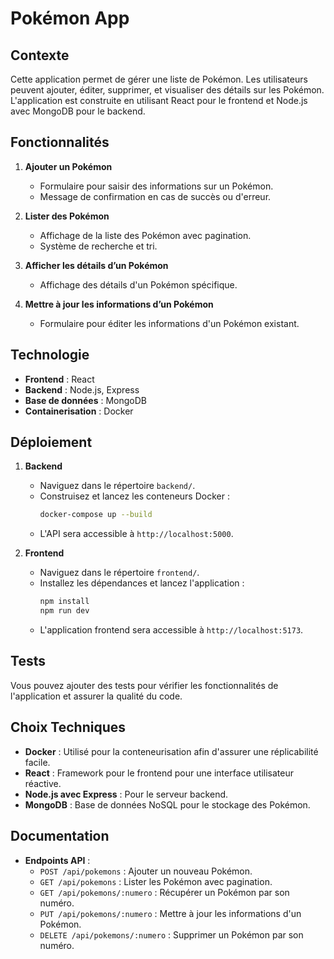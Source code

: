 # Pokémon App

## Contexte

Cette application permet de gérer une liste de Pokémon. Les utilisateurs peuvent ajouter, éditer, supprimer, et visualiser des détails sur les Pokémon. L'application est construite en utilisant React pour le frontend et Node.js avec MongoDB pour le backend.

## Fonctionnalités

1. **Ajouter un Pokémon**

   - Formulaire pour saisir des informations sur un Pokémon.
   - Message de confirmation en cas de succès ou d'erreur.
2. **Lister des Pokémon**

   - Affichage de la liste des Pokémon avec pagination.
   - Système de recherche et tri.
3. **Afficher les détails d’un Pokémon**

   - Affichage des détails d'un Pokémon spécifique.
4. **Mettre à jour les informations d’un Pokémon**

   - Formulaire pour éditer les informations d'un Pokémon existant.

## Technologie

- **Frontend** : React
- **Backend** : Node.js, Express
- **Base de données** : MongoDB
- **Containerisation** : Docker

## Déploiement

1. **Backend**

   - Naviguez dans le répertoire `backend/`.
   - Construisez et lancez les conteneurs Docker :
     ```bash
     docker-compose up --build
     ```
   - L'API sera accessible à `http://localhost:5000`.
2. **Frontend**

   - Naviguez dans le répertoire `frontend/`.
   - Installez les dépendances et lancez l'application :
     ```bash
     npm install
     npm run dev
     ```
   - L'application frontend sera accessible à `http://localhost:5173`.

## Tests

Vous pouvez ajouter des tests pour vérifier les fonctionnalités de l'application et assurer la qualité du code.

## Choix Techniques

- **Docker** : Utilisé pour la conteneurisation afin d'assurer une réplicabilité facile.
- **React** : Framework pour le frontend pour une interface utilisateur réactive.
- **Node.js avec Express** : Pour le serveur backend.
- **MongoDB** : Base de données NoSQL pour le stockage des Pokémon.

## Documentation

- **Endpoints API** :
  - `POST /api/pokemons` : Ajouter un nouveau Pokémon.
  - `GET /api/pokemons` : Lister les Pokémon avec pagination.
  - `GET /api/pokemons/:numero` : Récupérer un Pokémon par son numéro.
  - `PUT /api/pokemons/:numero` : Mettre à jour les informations d'un Pokémon.
  - `DELETE /api/pokemons/:numero` : Supprimer un Pokémon par son numéro.

